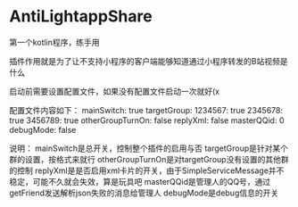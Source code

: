 # AntiLightappShare

第一个kotlin程序，练手用

插件作用就是为了让不支持小程序的客户端能够知道通过小程序转发的B站视频是什么

启动前需要设置配置文件，如果没有配置文件启动一次就好(x

配置文件内容如下：
mainSwitch: true
targetGroup: 
  1234567: true
  2345678: true
  3456789: true
otherGroupTurnOn: false
replyXml: false
masterQQid: 0
debugMode: false

说明：
mainSwitch是总开关，控制整个插件的启用与否
targetGroup是针对某个群的设置，按格式来就行
otherGroupTurnOn是对targetGroup没有设置的其他群的控制
replyXml是是否启用xml卡片的开关，由于SimpleServiceMessage并不稳定，可能不久就会失效，算是玩具吧
masterQQid是管理人的QQ号，通过getFriend发送解析json失败的消息给管理人
debugMode是debug信息的开关
